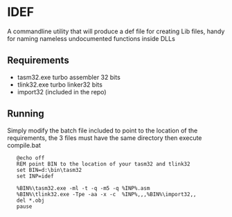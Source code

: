 IDEF
====

A commandline utility that will produce a def file for creating Lib files, handy for naming nameless undocumented functions inside DLLs 


Requirements
------------

 - tasm32.exe turbo assembler 32 bits
 - tlink32.exe turbo linker32 bits
 - import32 (included in the repo)

Running
-------
 Simply modify the batch file included to point to the location of the requirements, the 3 files must have the same directory
 then execute compile.bat

 ```
	@echo off
	REM point BIN to the location of your tasm32 and tlink32
	set BIN=d:\bin\tasm32
	set INP=idef

	%BIN%\tasm32.exe -ml -t -q -m5 -q %INP%.asm
	%BIN%\tlink32.exe -Tpe -aa -x -c  %INP%,,,%BIN%\import32,,
	del *.obj
	pause

 ```

